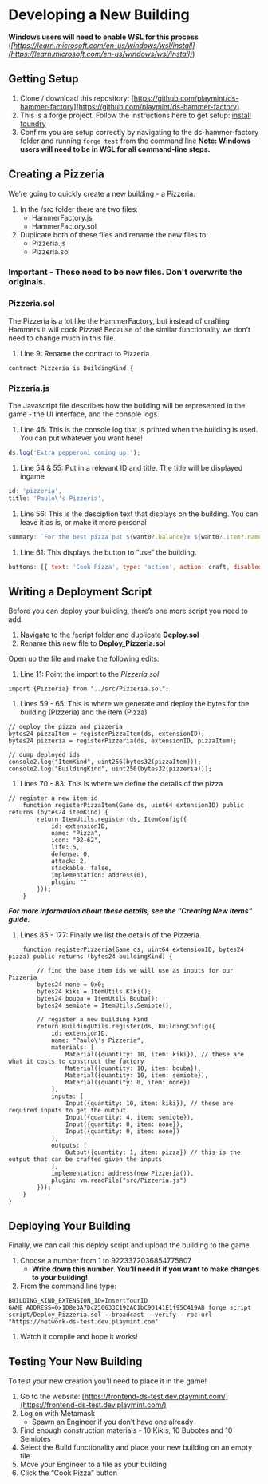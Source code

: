 # Developing a New Building

**Windows users will need to enable WSL for this process** (*[https://learn.microsoft.com/en-us/windows/wsl/install](https://learn.microsoft.com/en-us/windows/wsl/install)*)

## Getting Setup

1. Clone / download this repository: [https://github.com/playmint/ds-hammer-factory](https://github.com/playmint/ds-hammer-factory)
2. This is a forge project. Follow the instructions here to get setup: [install foundry](https://book.getfoundry.sh/getting-started/installation)
3. Confirm you are setup correctly by navigating to the ds-hammer-factory folder and running `forge test` from the command line
   **Note: Windows users will need to be in WSL for all command-line steps.**

## Creating a Pizzeria

We’re going to quickly create a new building - a Pizzeria.

1. In the /src folder there are two files:
    - HammerFactory.js
    - HammerFactory.sol
2. Duplicate both of these files and rename the new files to:
    - Pizzeria.js
    - Pizzeria.sol
### Important - These need to be new files. Don't overwrite the originals.

### Pizzeria.sol

The Pizzeria is a lot like the HammerFactory, but instead of crafting Hammers it will cook Pizzas! 
Because of the similar functionality we don’t need to change much in this file.

1. Line 9: Rename the contract to Pizzeria

```solidity
contract Pizzeria is BuildingKind {
```

### Pizzeria.js

The Javascript file describes how the building will be represented in the game - the UI interface, and the console logs.

1. Line 46: This is the console log that is printed when the building is used. You can put whatever you want here!

```jsx
ds.log('Extra pepperoni coming up!');
```

1. Line 54 & 55: Put in a relevant ID and title. The title will be displayed ingame

```jsx
id: 'pizzeria',
title: 'Paulo\'s Pizzeria',
```

1. Line 56: This is the desciption text that displays on the building. You can leave it as is, or make it more personal

```jsx
summary: `For the best pizza put ${want0?.balance}x ${want0?.item?.name?.value} and ${want1?.balance}x ${want1?.item?.name?.value} into our oven`,
```

1. Line 61: This displays the button to “use” the building. 

```jsx
buttons: [{ text: 'Cook Pizza', type: 'action', action: craft, disabled: !canCraft }],
```

## Writing a Deployment Script

Before you can deploy your building, there’s one more script you need to add.

1. Navigate to the /script folder and duplicate **********Deploy.sol**********
2. Rename this new file to ************Deploy_Pizzeria.sol************

Open up the file and make the following edits:

1. Line 11: Point the import to the *Pizzeria.sol*

```solidity
import {Pizzeria} from "../src/Pizzeria.sol";
```

1. Lines 59 - 65: This is where we generate and deploy the bytes for the building (Pizzeria) and the item (Pizza)

```solidity
// deploy the pizza and pizzeria
bytes24 pizzaItem = registerPizzaItem(ds, extensionID);
bytes24 pizzeria = registerPizzeria(ds, extensionID, pizzaItem);

// dump deployed ids
console2.log("ItemKind", uint256(bytes32(pizzaItem)));
console2.log("BuildingKind", uint256(bytes32(pizzeria)));
```

1. Lines 70 - 83:  This is where we define the details of the pizza

```solidity
// register a new item id
    function registerPizzaItem(Game ds, uint64 extensionID) public returns (bytes24 itemKind) {
        return ItemUtils.register(ds, ItemConfig({
            id: extensionID,
            name: "Pizza",
            icon: "02-62",
            life: 5,
            defense: 0,
            attack: 2,
            stackable: false,
            implementation: address(0),
            plugin: ""
        }));
    }
```

*******************For more information about these details, see the "Creating New Items" guide.*******************

1. Lines 85 - 177: Finally we list the details of the Pizzeria.

```solidity
    function registerPizzeria(Game ds, uint64 extensionID, bytes24 pizza) public returns (bytes24 buildingKind) {

        // find the base item ids we will use as inputs for our Pizzeria
        bytes24 none = 0x0;
        bytes24 kiki = ItemUtils.Kiki();
        bytes24 bouba = ItemUtils.Bouba();
        bytes24 semiote = ItemUtils.Semiote();

        // register a new building kind
        return BuildingUtils.register(ds, BuildingConfig({
            id: extensionID,
            name: "Paulo\'s Pizzeria",
            materials: [
                Material({quantity: 10, item: kiki}), // these are what it costs to construct the factory
                Material({quantity: 10, item: bouba}),
                Material({quantity: 10, item: semiote}),
                Material({quantity: 0, item: none})
            ],
            inputs: [
                Input({quantity: 10, item: kiki}), // these are required inputs to get the output
                Input({quantity: 4, item: semiote}),
                Input({quantity: 0, item: none}),
                Input({quantity: 0, item: none})
            ],
            outputs: [
                Output({quantity: 1, item: pizza}) // this is the output that can be crafted given the inputs
            ],
            implementation: address(new Pizzeria()),
            plugin: vm.readFile("src/Pizzeria.js")
        }));
    }
}
```

## Deploying Your Building

Finally, we can call this deploy script and upload the building to the game.

1. Choose a number from 1 to 9223372036854775807
    - **Write down this number. You’ll need it if you want to make changes to your building!**
2. From the command line type:

```
BUILDING_KIND_EXTENSION_ID=InsertYourID GAME_ADDRESS=0x1D8e3A7Dc250633C192AC1bC9D141E1f95C419AB forge script script/Deploy_Pizzeria.sol --broadcast --verify --rpc-url "https://network-ds-test.dev.playmint.com"
```

1. Watch it compile and hope it works!

## Testing Your New Building

To test your new creation you’ll need to place it in the game!

1. Go to the website: [https://frontend-ds-test.dev.playmint.com/](https://frontend-ds-test.dev.playmint.com/)
2. Log on with Metamask
    - Spawn an Engineer if you don’t have one already
3. Find enough construction materials - 10 Kikis, 10 Bubotes and 10 Semiotes 
4. Select the Build functionality and place your new building on an empty tile
5. Move your Engineer to a tile as your building
6. Click the “Cook Pizza” button
